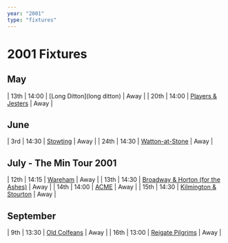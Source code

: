 ```yaml
---
year: "2001"
type: "fixtures"
---
```


# 2001 Fixtures

## May

| 13th | 14:00 | [Long Ditton](long ditton) | Away |
| 20th | 14:00 | [Players & Jesters](players-and-jesters) | Away |

## June

| 3rd | 14:30 | [Stowting](stowting) | Away |
| 24th | 14:30 | [Watton-at-Stone](watton-at-stone) | Away |

## July - The Min Tour 2001

| 12th | 14:15 | [Wareham](wareham) | Away |
| 13th | 14:30 | [Broadway & Horton (for the Ashes)](broadway-and-horton) | Away |
| 14th | 14:00 | [ACME](acme) | Away |
| 15th | 14:30 | [Kilmington & Stourton](kilmington-and-stourton) | Away |

## September

| 9th | 13:30 | [Old Colfeans](old-colfeans) | Away |
| 16th | 13:00 | [Reigate Pilgrims](reigate-pilgrims) | Away |
